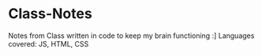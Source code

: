 # Class-Notes
Notes from Class written in code to keep my brain functioning :]
Languages covered: JS, HTML, CSS
